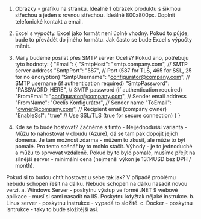 1. Obrázky - grafiku na stránku. Ideálně 1 obrázek produktu s šikmou střechou a jeden s rovnou střechou. Ideálně 800x800px. Doplnit telefonické kontakt a email.

2. Excel s výpočty. Excel jako formát není úplně vhodný. Pokud to půjde, bude to převádět do jiného formátu. Jak často se bude Excel s výpočty měnit.

3. Maily budeme posílat přes SMTP server Ocelis?
Pokud ano, potřebuju tyto hodnoty:
{
  "Email": {
    "SmtpHost": "smtp.company.com",          // SMTP server address
    "SmtpPort": "587",                       // Port (587 for TLS, 465 for SSL, 25 for no encryption)
    "SmtpUsername": "configurator@company.com", // SMTP username (if authentication required)
    "SmtpPassword": "PASSWORD_HERE",         // SMTP password (if authentication required)
    "FromEmail": "configurator@company.com", // Sender email address
    "FromName": "Ocelis Konfigurátor",      // Sender name
    "ToEmail": "owner@company.com",          // Recipient email (company owner)
    "EnableSsl": "true"                      // Use SSL/TLS (true for secure connection)
  }
}

3. Kde se to bude hostovat?
Začněme s tímto - Nejjednodušší varianta - Můžu to nahostovat v cloudu (Azure), dá se tam pak dopojit jejich doména. Je tam možnost zdarma - můžem to zkusit, ale může to být pomalé. Pro tento scénář by to mohlo stačit.
Výhody - je to jednoduché a můžu to sprvovat vzdáleně.
Pokud by to bylo pomalé, musíme přejít na silnější server - minimální cena (nejmenší výkon je 13.14USD bez DPH / month). 

Pokud si to budou chtít hostovat u sebe tak jak? V případě problému nebudu schopen řešit na dálku. Nebudu schopen na dálku nasadit novou verzi.
a. Windows Server - poskytnu výstup ve formě .NET 9 webové aplikace - musí si sami nasadit na IIS. Poskytnu kdyžtak nějaké instrukce. 
b. Linux server - poskytnu instrukce - vypadá to složitě.
c. Docker - poskytnu isntrukce - taky to bude složitější asi.